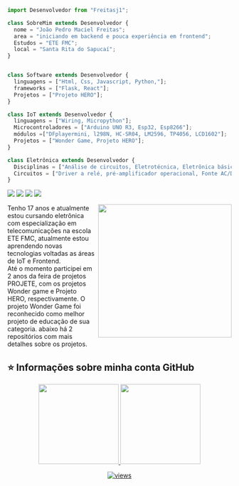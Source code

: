```js
import Desenvolvedor from "Freitasj1";

class SobreMim extends Desenvolvedor {
  nome = "João Pedro Maciel Freitas";
  area = "iniciando em backend e pouca experiência em frontend";
  Estudos = "ETE FMC";
  local = "Santa Rita do Sapucaí";
}


class Software extends Desenvolvedor {
  linguagens = ["Html, Css, Javascript, Python,"];
  frameworks = ["Flask, React"];
  Projetos = ["Projeto HERO"];
}

class IoT extends Desenvolvedor {
  linguagens = ["Wiring, Micropython"];
  Microcontroladores = ["Arduino UNO R3, Esp32, Esp8266"];
  módulos =["DFplayermini, l298N, HC-SR04, LM2596, TP4056, LCD1602"];
  Projetos = ["Wonder Game, Projeto HERO"];
}

class Eletrônica extends Desenvolvedor {
  Disciplinas = ["Análise de circuitos, Eletrotécnica, Eletrônica básica, Eletricidade, Sistemas digitais, algoritmo"];
  Circuitos = ["Driver a relé, pré-amplificador operacional, Fonte AC/DC "];
}
```

<p align="left">
  
  <a href="#" alt="LinkedIn">
  <img src="https://img.shields.io/badge/-Linkedin-0e76a8?style=for-the-badge&logo=Linkedin&logoColor=white&link=https://www.linkedin.com/in/jo%C3%A3o-pedro-maciel-freitas-9b2340253/" /></a>


  <a href="#" alt="Instagram">
  <img src="https://img.shields.io/badge/-Instagram-DF0174?style=for-the-badge&labelColor=DF0174&logo=instagram&logoColor=white&link=https://www.instagram.com/freitas.j1/"/></a>

  <a href="#" alt="Email">
  <img src="https://img.shields.io/badge/-Gmail-FF0000?style=for-the-badge&labelColor=FF0000&logo=gmail&logoColor=white&link=mailto:joaopedromacielfreitas@outlook.com" /></a>

  <img src="https://img.shields.io/static/v1?label=Overview&message=Freitasj1&color=f8efd4&style=for-the-badge&logo=GitHub">
</p>


<img src="https://raw.githubusercontent.com/MicaelliMedeiros/micaellimedeiros/master/image/computer-illustration.png" min-width="300px" max-width="300px" width="300px" align="right">

<p align="left"> 
    Tenho 17 anos e atualmente estou cursando eletrônica com especialização em telecomunicações na escola ETE FMC, atualmente estou aprendendo novas tecnologias voltadas as áreas de IoT e Frontend. <br>
    Até o momento participei em 2 anos da feira de projetos PROJETE, com os projetos Wonder game e Projeto HERO, respectivamente. O projeto Wonder Game foi reconhecido como melhor projeto de educação de sua categoria. abaixo há 2 repositórios com mais detalhes sobre os projetos.
</p>


## ⭐ Informações sobre minha conta GitHub

<div align="center">
  <a href="https://github.com/otaviozordan">
    <img height="180em" src="https://github-readme-stats.vercel.app/api?username=freitasj1&show_icons=true&theme=tokyonight"/>
  <img height="180em" src="https://github-readme-stats.vercel.app/api/top-langs/?username=freitasj1&theme=tokyonight&hide_langs_below=1"/>
</div>

<p align='center'>
	<img alt="views" title="GitHub profile views" src="https://komarev.com/ghpvc/?username=freitasj1&style=for-the-badge"/></a></p>
</p>
